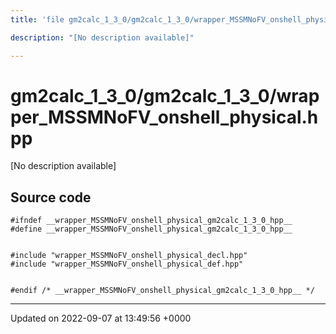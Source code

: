 ```yaml
---
title: 'file gm2calc_1_3_0/gm2calc_1_3_0/wrapper_MSSMNoFV_onshell_physical.hpp'

description: "[No description available]"

---
```


# gm2calc_1_3_0/gm2calc_1_3_0/wrapper_MSSMNoFV_onshell_physical.hpp



[No description available]




## Source code

```
#ifndef __wrapper_MSSMNoFV_onshell_physical_gm2calc_1_3_0_hpp__
#define __wrapper_MSSMNoFV_onshell_physical_gm2calc_1_3_0_hpp__


#include "wrapper_MSSMNoFV_onshell_physical_decl.hpp"
#include "wrapper_MSSMNoFV_onshell_physical_def.hpp"


#endif /* __wrapper_MSSMNoFV_onshell_physical_gm2calc_1_3_0_hpp__ */
```


-------------------------------

Updated on 2022-09-07 at 13:49:56 +0000
